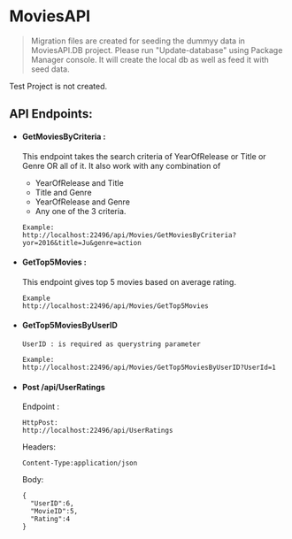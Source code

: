 # MoviesAPI
 

>Migration files are created for seeding the dummyy data in MoviesAPI.DB project.
  Please run "Update-database" using Package Manager console. 
  It will create the local db as well as feed it with seed data.

Test Project is not created.

## API Endpoints:
* #### GetMoviesByCriteria : 
  This endpoint takes the search criteria of YearOfRelease or Title or Genre OR all of it. 
  It also work with any combination of 
     * YearOfRelease and Title  
     * Title and Genre
     * YearOfRelease and Genre
     * Any one of the 3 criteria.
   ```
   Example:
   http://localhost:22496/api/Movies/GetMoviesByCriteria?yor=2016&title=Ju&genre=action
   ```

* #### GetTop5Movies :
  This endpoint gives top 5 movies based on average rating.
  ```
  Example
  http://localhost:22496/api/Movies/GetTop5Movies
  ```
* #### GetTop5MoviesByUserID
  ```
  UserID : is required as querystring parameter
  
  Example:
  http://localhost:22496/api/Movies/GetTop5MoviesByUserID?UserId=1
  ```
* #### Post /api/UserRatings
  Endpoint :
  ```
  HttpPost:
  http://localhost:22496/api/UserRatings
  ```
  Headers:
  ```
  Content-Type:application/json
  ```
  Body:
  ```
  {
	"UserID":6,
	"MovieID":5,
	"Rating":4
  }
  ```
